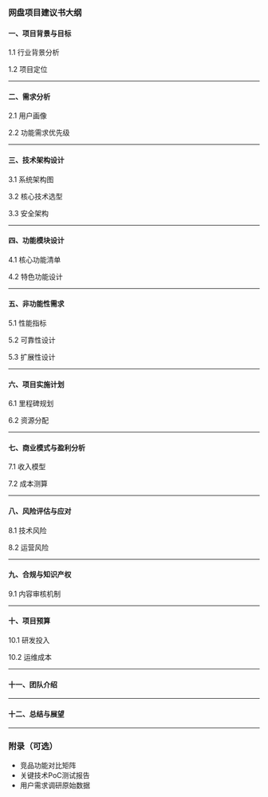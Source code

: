 ### **网盘项目建议书大纲**

#### **一、项目背景与目标**
1.1 行业背景分析   

1.2 项目定位  

---

#### **二、需求分析**  
2.1 用户画像    

2.2 功能需求优先级   

---

#### **三、技术架构设计**  
3.1 系统架构图   

3.2 核心技术选型  

3.3 安全架构  


---

#### **四、功能模块设计**  
4.1 核心功能清单  

4.2 特色功能设计  

---

#### **五、非功能性需求**  
5.1 性能指标   

5.2 可靠性设计  

5.3 扩展性设计  

---

#### **六、项目实施计划**  
6.1 里程碑规划   

6.2 资源分配  

---

#### **七、商业模式与盈利分析**  
7.1 收入模型  

7.2 成本测算  

---

#### **八、风险评估与应对**  
8.1 技术风险  

8.2 运营风险  

---

#### **九、合规与知识产权**  
9.1 内容审核机制  

---

#### **十、项目预算**  
10.1 研发投入   

10.2 运维成本  

---

#### **十一、团队介绍**  

---

#### **十二、总结与展望**   

---

### **附录**（可选）
- 竞品功能对比矩阵  
- 关键技术PoC测试报告  
- 用户需求调研原始数据  

